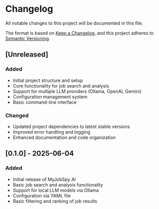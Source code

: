 # Changelog

All notable changes to this project will be documented in this file.

The format is based on [Keep a Changelog](https://keepachangelog.com/en/1.0.0/),
and this project adheres to [Semantic Versioning](https://semver.org/spec/v2.0.0.html).

## [Unreleased]

### Added
- Initial project structure and setup
- Core functionality for job search and analysis
- Support for multiple LLM providers (Ollama, OpenAI, Gemini)
- Configuration management system
- Basic command-line interface

### Changed
- Updated project dependencies to latest stable versions
- Improved error handling and logging
- Enhanced documentation and code organization

## [0.1.0] - 2025-06-04

### Added
- Initial release of MyJobSpy AI
- Basic job search and analysis functionality
- Support for local LLM models via Ollama
- Configuration via YAML file
- Basic filtering and ranking of job results
